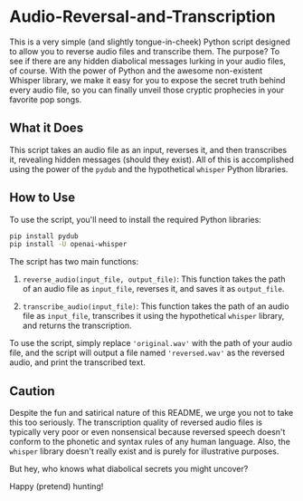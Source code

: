 # Audio-Reversal-and-Transcription

This is a very simple (and slightly tongue-in-cheek) Python script designed to allow you to reverse audio files and transcribe them. The purpose? To see if there are any hidden diabolical messages lurking in your audio files, of course. With the power of Python and the awesome non-existent Whisper library, we make it easy for you to expose the secret truth behind every audio file, so you can finally unveil those cryptic prophecies in your favorite pop songs.

## What it Does

This script takes an audio file as an input, reverses it, and then transcribes it, revealing hidden messages (should they exist). All of this is accomplished using the power of the `pydub` and the hypothetical `whisper` Python libraries. 

## How to Use

To use the script, you'll need to install the required Python libraries:

```bash
pip install pydub
pip install -U openai-whisper
```

The script has two main functions: 

1. `reverse_audio(input_file, output_file)`: This function takes the path of an audio file as `input_file`, reverses it, and saves it as `output_file`.

2. `transcribe_audio(input_file)`: This function takes the path of an audio file as `input_file`, transcribes it using the hypothetical `whisper` library, and returns the transcription.

To use the script, simply replace `'original.wav'` with the path of your audio file, and the script will output a file named `'reversed.wav'` as the reversed audio, and print the transcribed text.

## Caution

Despite the fun and satirical nature of this README, we urge you not to take this too seriously. The transcription quality of reversed audio files is typically very poor or even nonsensical because reversed speech doesn't conform to the phonetic and syntax rules of any human language. Also, the `whisper` library doesn't really exist and is purely for illustrative purposes.

But hey, who knows what diabolical secrets you might uncover?

Happy (pretend) hunting!
